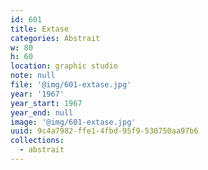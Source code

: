 ```yaml
---
id: 601
title: Extase
categories: Abstrait
w: 80
h: 60
location: graphic studio
note: null
file: '@img/601-extase.jpg'
year: '1967'
year_start: 1967
year_end: null
image: '@img/601-extase.jpg'
uuid: 9c4a7982-ffe1-4fbd-95f9-530750aa97b6
collections:
  - abstrait
---
```


